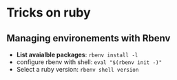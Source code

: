 # Tricks on ruby

## Managing environements with Rbenv

- **List avaialble packages**: `rbenv install -l`
- configure rbenv with shell: `eval "$(rbenv init -)"`
- Select a ruby version: `rbenv shell version`
